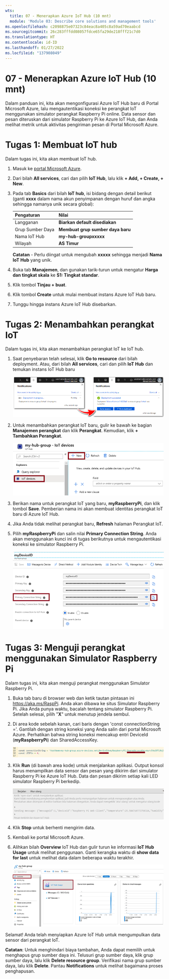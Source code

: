 ```yaml
---
wts:
  title: 07 - Menerapkan Azure IoT Hub (10 mnt)
  module: 'Module 03: Describe core solutions and management tools'
ms.openlocfilehash: c2098875e07323c84eac8a405c8a59ad70eaabcd
ms.sourcegitcommit: 26c283fffdd08057fdce65fa29de218fff21c7d0
ms.translationtype: HT
ms.contentlocale: id-ID
ms.lasthandoff: 01/27/2022
ms.locfileid: "137908049"
---
```

# <a name="07---implement-an-azure-iot-hub-10-min"></a>07 - Menerapkan Azure IoT Hub (10 mnt)

Dalam panduan ini, kita akan mengonfigurasi Azure IoT Hub baru di Portal Microsoft Azure, lalu mengautentikasi koneksi ke perangkat IoT menggunakan simulator perangkat Raspberry Pi online. Data sensor dan pesan diteruskan dari simulator Raspberry Pi ke Azure IoT Hub, dan Anda melihat metrik untuk aktivitas pengiriman pesan di Portal Microsoft Azure.

# <a name="task-1-create-an-iot-hub"></a>Tugas 1: Membuat IoT hub 

Dalam tugas ini, kita akan membuat IoT hub. 

1. Masuk ke [portal Microsoft Azure](https://portal.azure.com).

2. Dari bilah **All services**, cari dan pilih **IoT Hub**, lalu klik **+ Add, + Create, + New**.

3. Pada tab **Basics** dari bilah **IoT hub**, isi bidang dengan detail berikut (ganti **xxxx** dalam nama akun penyimpanan dengan huruf dan angka sehingga namanya unik secara global):

    | Pengaturan | Nilai |
    |--|--|
    | Langganan | **Biarkan default disediakan** |
    | Grup Sumber Daya | **Membuat grup sumber daya baru** |
    | Nama IoT Hub | **my-hub-groupxxxxx** |
    | Wilayah | **AS Timur** |

    **Catatan** - Perlu diingat untuk mengubah **xxxxx** sehingga menjadi **Nama IoT Hub** yang unik.

4. Buka tab **Manajemen**, dan gunakan tarik-turun untuk mengatur **Harga dan tingkat skala** ke **S1: Tingkat standar**.

5. Klik tombol **Tinjau + buat**.

6. Klik tombol **Create** untuk mulai membuat instans Azure IoT Hub baru.

7. Tunggu hingga instans Azure IoT Hub disebarkan. 

# <a name="task-2-add-an-iot-device"></a>Tugas 2: Menambahkan perangkat IoT

Dalam tugas ini, kita akan menambahkan perangkat IoT ke IoT hub. 

1. Saat penyebaran telah selesai, klik **Go to resource** dari bilah deployment. Atau, dari bilah **All services**, cari dan pilih **IoT Hub** dan temukan instans IoT Hub baru

    ![Cuplikan layar penyebaran sedang berlangsung dan penyebaran berhasil pemberitahuan di portal Microsoft Azure.](../images/0601.png)

2. Untuk menambahkan perangkat IoT baru, gulir ke bawah ke bagian **Manajemen perangkat** dan klik **Perangkat**. Kemudian, klik **+ Tambahkan Perangkat**.

    ![Cuplikan layar panel perangkat IoT, yang disorot dalam bilah navigasi hub IoT, di portal Microsoft Azure. Tombol New disorot untuk mengilustrasikan cara menambahkan identitas perangkat IoT baru ke IoT hub.](../images/0602.png)

3. Berikan nama untuk perangkat IoT yang baru, **myRaspberryPi**, dan klik tombol **Save**. Pemberian nama ini akan membuat identitas perangkat IoT baru di Azure IoT Hub.

4. Jika Anda tidak melihat perangkat baru, **Refresh** halaman Perangkat IoT. 

5. Pilih **myRaspberryPi** dan salin nilai **Primary Connection String**. Anda akan menggunakan kunci ini di tugas berikutnya untuk mengautentikasi koneksi ke simulator Raspberry Pi.

    ![Cuplikan layar halaman String Koneksi Utama dengan ikon salin disorot.](../images/0603.png)

# <a name="task-3-test-the-device-using-a-raspberry-pi-simulator"></a>Tugas 3: Menguji perangkat menggunakan Simulator Raspberry Pi

Dalam tugas ini, kita akan menguji perangkat menggunakan Simulator Raspberry Pi. 

1. Buka tab baru di browser web dan ketik tautan pintasan ini https://aka.ms/RaspPi. Anda akan dibawa ke situs Simulator Raspberry Pi. Jika Anda punya waktu, bacalah tentang simulator Raspberry Pi. Setelah selesai, pilih "**X**" untuk menutup jendela sembul.

2. Di area kode sebelah kanan, cari baris dengan 'const connectionString ='. Gantilah dengan string koneksi yang Anda salin dari portal Microsoft Azure. Perhatikan bahwa string koneksi mencakup entri DeviceId (**myRaspberryPi**) dan SharedAccessKey.

    ![Cuplikan layar area pengodean dalam simulator Raspberry Pi.](../images/0604.png)

3. Klik **Run** (di bawah area kode) untuk menjalankan aplikasi. Output konsol harus menampilkan data sensor dan pesan yang dikirim dari simulator Raspberry Pi ke Azure IoT Hub. Data dan pesan dikirim setiap kali LED simulator Raspberry Pi berkedip. 

    ![Cuplikan layar konsol simulator Raspberry Pi.  Output konsol menampilkan data sensor dan pesan yang dikirim dari simulator Raspberry Pi ke Azure IoT Hub.](../images/0605.png)

5. Klik **Stop** untuk berhenti mengirim data.

6. Kembali ke portal Microsoft Azure.

7. Alihkan bilah **Overview** IoT Hub dan gulir turun ke informasi **IoT Hub Usage** untuk melihat penggunaan. Ganti kerangka waktu di **show data for last** untuk melihat data dalam beberapa waktu terakhir.

    ![Cuplikan layar metrik dalam area penggunaan IoT hub portal Microsoft Azure.](../images/0606.png)


Selamat! Anda telah menyiapkan Azure IoT Hub untuk mengumpulkan data sensor dari perangkat IoT.

**Catatan**: Untuk menghindari biaya tambahan, Anda dapat memilih untuk menghapus grup sumber daya ini. Telusuri grup sumber daya, klik grup sumber daya, lalu klik **Delete resource group**. Verifikasi nama grup sumber daya, lalu klik **Delete**. Pantau **Notifications** untuk melihat bagaimana proses penghapusan.
